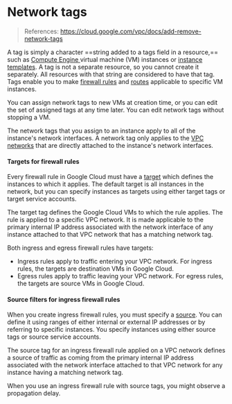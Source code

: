 # Network tags

> References:
> https://cloud.google.com/vpc/docs/add-remove-network-tags



A tag is simply a character ==string added to a tags field in a resource,== such as [Compute Engine ](https://cloud.google.com/compute/docs) virtual machine (VM) instances or [instance templates](https://cloud.google.com/compute/docs/instance-templates). A tag is not a separate resource, so you cannot create it separately. All resources with that string are considered to have that tag. Tags enable you to make [firewall rules](https://cloud.google.com/vpc/docs/firewalls) and [routes](https://cloud.google.com/vpc/docs/routes) applicable to specific VM instances.

You can assign network tags to new VMs at creation time, or you can edit the set of assigned tags at any time later. You can edit network tags without stopping a VM.

The network tags that you assign to an instance apply to all of the instance's network interfaces. A network tag only applies to the [VPC networks](https://cloud.google.com/vpc/docs/vpc) that are directly attached to the instance's network interfaces.

#### Targets for firewall rules

Every firewall rule in Google Cloud must have a [target](https://cloud.google.com/vpc/docs/firewalls#rule_assignment) which defines the instances to which it applies. The default target is all instances in the network, but you can specify instances as targets using either target tags or target service accounts.

The target tag defines the Google Cloud VMs to which the rule applies. The rule is applied to a specific VPC network. It is made applicable to the primary internal IP address associated with the network interface of any instance attached to that VPC network that has a matching network tag.

Both ingress and egress firewall rules have targets:
- Ingress rules apply to traffic entering your VPC network. For ingress rules, the targets are destination VMs in Google Cloud.
- Egress rules apply to traffic leaving your VPC network. For egress rules, the targets are source  VMs in Google Cloud.

#### Source filters for ingress firewall rules

When you create ingress firewall rules, you must specify a [source](https://cloud.google.com/vpc/docs/firewalls#sources_or_destinations_for_the_rule). You can define it using ranges of either internal or external IP addresses or by referring to specific instances. You specify instances using either source tags or source service accounts.

The source tag for an ingress firewall rule applied on a VPC network defines a source of traffic as coming from the primary internal IP address associated with the network interface attached to that VPC network for any instance having a matching network tag.

When you use an ingress firewall rule with source tags, you might observe a propagation delay.
